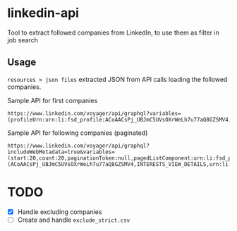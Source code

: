 # linkedin-api
Tool to extract followed companies from LinkedIn, to use them as filter in job search

## Usage

`resources > json files` extracted JSON from API calls loading the followed companies.

Sample API for first companies
```link
https://www.linkedin.com/voyager/api/graphql?variables=(profileUrn:urn:li:fsd_profile:ACoAACsPj_UBJmC5UVsOXrWeLh7u77aQ8GZSMV4,sectionType:interests,tabIndex:1)&queryId=voyagerIdentityDashProfileComponents.833eabb34214d6c6beae3e07db82ec41
```
Sample API for following companies (paginated)
```link
https://www.linkedin.com/voyager/api/graphql?includeWebMetadata=true&variables=(start:20,count:20,paginationToken:null,pagedListComponent:urn:li:fsd_profilePagedListComponent:(ACoAACsPj_UBJmC5UVsOXrWeLh7u77aQ8GZSMV4,INTERESTS_VIEW_DETAILS,urn:li:fsd_profileTabSection:COMPANIES_INTERESTS,NONE,en_US))&queryId=voyagerIdentityDashProfileComponents.a8c56b67fec7bf025d839566cbd89385
```

# TODO
- [X] Handle excluding companies
- [ ] Create and handle `exclude_strict.csv`